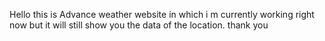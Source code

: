 Hello this is Advance weather website in which i m currently working right now but it will still show you the data of the location.
thank you 
